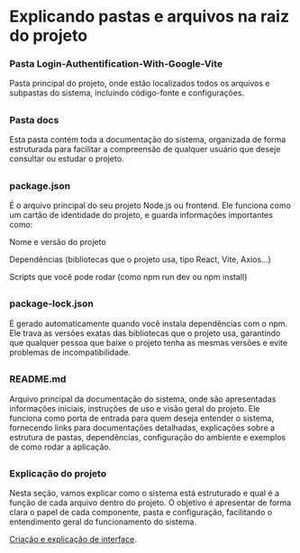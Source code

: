 # Explicando pastas e arquivos na raiz do projeto

### Pasta Login-Authentification-With-Google-Vite

Pasta principal do projeto, onde estão localizados todos os arquivos e subpastas do sistema, incluindo código-fonte e configurações.

##

### Pasta docs

Esta pasta contém toda a documentação do sistema, organizada de forma estruturada para facilitar a compreensão de qualquer usuário que deseje consultar ou estudar o projeto.

##


### package.json

É o arquivo principal do seu projeto Node.js ou frontend. Ele funciona como um cartão de identidade do projeto, e guarda informações importantes como:

Nome e versão do projeto

Dependências (bibliotecas que o projeto usa, tipo React, Vite, Axios…)

Scripts que você pode rodar (como npm run dev ou npm install)

##

### package-lock.json

É gerado automaticamente quando você instala dependências com o npm.
Ele trava as versões exatas das bibliotecas que o projeto usa, garantindo que qualquer pessoa que baixe o projeto tenha as mesmas versões e evite problemas de incompatibilidade.

##

### README.md

Arquivo principal da documentação do sistema, onde são apresentadas informações iniciais, instruções de uso e visão geral do projeto.
Ele funciona como porta de entrada para quem deseja entender o sistema, fornecendo links para documentações detalhadas, explicações sobre a estrutura de pastas, dependências, configuração do ambiente e exemplos de como rodar a aplicação.

##

### Explicação do projeto 

Nesta seção, vamos explicar como o sistema está estruturado e qual é a função de cada arquivo dentro do projeto.
O objetivo é apresentar de forma clara o papel de cada componente, pasta e configuração, facilitando o entendimento geral do funcionamento do sistema.

[Criação e explicação de interface](./docs/ExplicacaoInterface.md).

